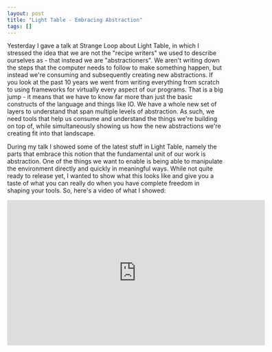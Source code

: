 ```yaml
---
layout: post
title: "Light Table - Embracing Abstraction"
tags: []
---
```


Yesterday I gave a talk at Strange Loop about Light Table, in which I stressed the idea that we are not the "recipe writers" we used to describe ourselves as - that instead we are "abstractioners". We aren't writing down the steps that the computer needs to follow to make something happen, but instead we're consuming and subsequently creating new abstractions. If you look at the past 10 years we went from writing everything from scratch to using frameworks for virtually every aspect of our programs. That is a big jump - it means that we have to know far more than just the basic constructs of the language and things like IO. We have a whole new set of layers to understand that span multiple levels of abstraction. As such, we need tools that help us consume and understand the things we're building on top of, while simultaneously showing us how the new abstractions we're creating fit into that landscape.

During my talk I showed some of the latest stuff in Light Table, namely the parts that embrace this notion that the fundamental unit of our work is abstraction. One of the things we want to enable is being able to manipulate the environment directly and quickly in meaningful ways. While not quite ready to release yet, I wanted to show what this looks like and give you a taste of what you can really do when you have complete freedom in shaping your tools. So, here's a video of what I showed:

<div class="video"><iframe width="600" height="338" src="https://www.youtube.com/embed/3EfwGsy0hAs?rel=0" frameborder="0" allowfullscreen></iframe></div>
